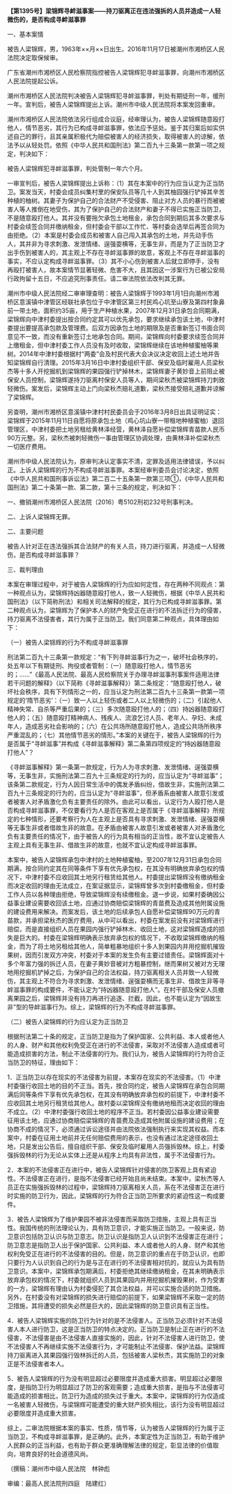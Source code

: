 **【第1395号】梁锦辉寻衅滋事案——持刀驱离正在违法强拆的人员并造成一人轻微伤的，是否构成寻衅滋事罪**

一、基本案情

被告人梁锦辉，男，1963年××月××日出生。2016年11月17日被潮州市湘桥区人民法院决定取保候审。

广东省潮州市湘桥区人民检察院指控被告人梁锦辉犯寻衅滋事罪，向潮州市湘桥区人民法院提起公诉。

潮州市湘桥区人民法院判决被告人梁锦辉犯寻衅滋事罪，判处有期徒刑一年，缓刑一年。宣判后，被告人梁锦辉提出上诉。潮州市中级人民法院将本案发回重审。

潮州市湘桥区人民法院依法另行组成合议庭，经审理认为，被告人梁锦辉随意殴打他人，情节恶劣，其行为已构成寻衅滋事罪，依法应予惩处。鉴于其归案后如实供述自己的罪行，且其亲属积极代为赔偿被害人的经济损失，取得被害人的谅解，依法予以从轻处罚。依照《中华人民共和国刑法》第二百九十三条第一款第一项之规定，判决如下：

被告人梁锦辉犯寻衅滋事罪，判处管制一年六个月。

一审宣判后，被告人梁锦辉提出上诉称：（1）其在本案中的行为应当认定为正当防卫。案发当天，村委会成员纠集村里的保安队员等几十人到其柚园强行铲掉其辛苦种植的柚树。其妻子为保护自己的合法财产不受侵害、阻止对方人员的暴行而被被害人等人推倒在地受伤，其为了保护自己的合法财产和妻子不得已实施正当防卫，不是随意殴打他人。其并没有要拖欠承包土地租金，承包合同到期后其多次要求与村委会续签合同并缴纳租金，但村委会干部以工作忙、等村委会选举后再签合同为由拒绝。（2）本案是村委会成员和被害人自己闯入其承包的土地，并先动手伤人，其并非为寻求刺激、发泄情绪、逞强耍横等，无事生非，而是为了正当防卫才出手伤到被害人的，其主观上不存在寻衅滋事罪的故意，客观上不存在寻衅滋事的事实，不应认定构成寻衅滋事罪。（3）其不小心伤到被害人后就立即停手，没有再殴打被害人，故本案情节显著轻微、危害不大，且其因这一涉案行为已被公安局行政拘留十五日，不应追究刑事责任。请二审法院依法改判其无罪。

潮州市中级人民法院经二审审理查明：被告人梁锦辉于1993年1月1日向潮州市湘桥区意溪镇中津管区经联社承包位于中津管区第三村民鸡心坑至山寮及第四村象鼻前一带土地，面积约35亩，用于生产种植水果，2007年12月31日承包合同期满，梁锦辉向中津村委提出按合同约定其可以优先承包，要求继续承包该土地，中津村娄提出要提高承包款及管理费。后双方因承包土地的期限及是否重新签订书面合同意见不一致，而没有重新签订土地承包合同。期间，梁锦辉向村委要求续签合同并上缴租金，但中津村委工作人员没有及时收取，梁锦辉继续在该地种植蜜柚等果树。2014年中津村委根据村“两委”会及村民代表大会决议决定收回上述土地并告知梁锦辉自行清理。2015年3月16日中津村委组织干部、保安及临时雇用人员梁秋杰等十多人开挖掘机到梁锦辉的果园强行铲掉林木，梁锦辉妻子黄妙音上前阻止被保安人员控制，梁锦辉遂持刀驱离村保安人员等人，期间梁秋杰被梁锦辉持刀刺致轻微伤。案发后，梁锦辉主动上门向梁秋杰赔礼道歉，梁秋杰接受赔礼道歉并谅解了梁锦辉。

另查明，潮州市湘桥区意溪镇中津村村民委员会于2016年3月8日出具证明证实：梁锦辉于2015年11月11日自愿将原承包土地（鸡心坑山寮一带租地种植蜜柚）退回管理区，中津村委把土地另租给黄林泽经营，黄林泽自愿补偿梁锦辉青苗款人民币90万元整。另，梁秋杰被刺轻微伤一事由管理区协调处理，由黄林泽补偿梁秋杰一切医疗费用。

潮州市中级人民法院认为，原审判决认定事实不清，定罪及适用法律错误，予以纠正。上诉人梁锦辉的行为不构成寻衅滋事罪。本案经审判委员会讨论决定，依照《中华人民共和国刑事诉讼法》第二百二十五条第一款第三项①，《中华人民共和国刑法》第二十条第一款、第二款，第十三条的规定，判决如下：

一、撤销潮州市湘桥区人民法院（2016）粤5102刑初232号刑事判决。

二、上诉人梁锦辉无罪。

二、主要问题

被告人针对正在违法强拆其合法财产的有关人员，持刀进行驱离，并造成一人轻微伤，是否构成寻衅滋事罪？

三、裁判理由

本案在审理过程中，对于被告人梁锦辉的行为应如何定性，存在两种不同观点：第一种观点认为，梁锦辉持凶器随意殴打他人，致一人轻微伤，根据《中华人民共和国刑法》（以下简称刑法）和相关司法解释的规定，其行为已构成寻衅滋事罪。第二种观点认为，梁锦辉为了保护本人的财产免受正在进行的不法拆迁行为的侵害，持刀驱离不法侵害者，其行为属于正当防卫。我们同意第二种观点，具体理由如下：

（一）被告人梁铞辉的行为不构成寻衅滋事罪

刑法第二百九十三条第一款规定：“有下列寻衅滋事行为之一，破坏社会秩序的，处五年以下有期徒刑、拘役或者管制：（一）随意殴打他人，情节恶劣的；……”《最高人民法院、最高人民检察院关于办理寻衅滋事刑事案件适用法律若干问题的解释》（以下简称《寻衅滋事解释》）第二条规定：“随意殴打他人，破坏社会秩序，具有下列情形之一的，应当认定为刑法第二百九十三条第一款第一项规定的‘隋节恶劣’：（一）致一人以上轻伤或者二人以上轻微伤的；（二）引起他人精神失常、自杀等严重后果的；（三）多次随意殴打他人的；（四）持凶器随意殴打他人的；（五）随意殴打精神病人、残疾人、流浪乞讨人员、老年人、孕妇、未成年人，造成恶劣社会影响的；（六）在公共场所随意殴打他人，造成公共场所秩序严重混乱的；（七）其他情节恶劣的情形。”本案的关键在于，被告人梁锦辉的行为是否属于“寻衅滋事”并构成《寻衅滋事解释》第二条第四项规定的“持凶器随意殴打他人”？

《寻衅滋事解释》第一条第一款规定，行为人为寻求刺激、发泄情绪、逞强耍横等，无事生非，实施刑法第二百九十三条规定的行为的，应当认定为“寻衅滋事”；该条第二款规定，行为人因日常生活中的偶发矛盾纠纷，借故生非，实施刑法第二百九十三条规定的行为的，应当认定为“寻衅滋事”，但矛盾系由被害人故意引发或者被害人对矛盾激化负有主要责任的除外。由此可以看出，认定行为人殴打他人是否构成寻衅滋事罪，不仅要看行为人是否在客观上是否属于《寻衅滋事解释》所规定的七种情形，还要考察行为人在主观上是否具有寻求刺激、发泄情绪、逞强耍横等无事生非或者借故生非的故意。在矛盾由被害人故意引发或者被害人对矛盾激化负有主要责任的情况下，由于被告人的行为具有相当的正当性，故不宜认定被告人主观上具有无事生非、借故生非的故意，也就不宜认定构成寻衅滋事罪。

本案中，被告人梁锦辉承包中津村的土地种植蜜柚，至2007年12月31日承包合同期满，按合同约定其在同等条件下享有优先承包权，在其没有明确放弃承包权的情况下，中津村委不应收回其土地另行租赁给其他人。村委提出梁锦辉没有缴纳租金而决定收回的理由无法成立，在案证据显示，梁锦辉曾多次到村委缴租金，但村委工作人员以各种理由拒绝，导致梁锦辉没有续缴租金。退一步说，如果村委确因公益事业建设需要收回该土地，应通过协商赔偿梁锦辉的青苗费及造成其他附属设施的建设费用来解决。而案发后，该土地的后续承包人自愿补偿梁锦辉90万元的青苗款，并承担梁秋杰的医疗费用，从中可以看出，村委在案发前没有对梁锦辉进行赔偿，而是直接组织人员在果园内强行铲掉林木、收回土地，这对梁锦辉造成的损失是巨大的。村委在梁锦辉明确表示放弃承包权的情况下，不收取梁锦辉缴纳的租金，而为了将土地另租给其他人，简单粗暴地组织十多人到果园内并用挖掘机摧毁果树，因而引发双方冲突，村委对于本案的发生负有主要过错责任。梁锦辉面对十多个年富力强的拆迁人员，在妻子黄妙音被对方粗暴控制，继而果树又被对方无理地用挖掘机铲掉之后，为保护自己的合法权益，持刀驱离相关人员并致一人轻微伤，其主观上不符合为寻求刺激、发泄情绪、逞强耍横而无事生非、借故生非等寻衅滋事罪的构成要件，不能认定为“持凶器随意殴打他人”。在村干部及保安人员撤离果园之后，梁锦辉并没有持刀再进行追逐、拦截，因此，也不能认定为“因故生非”型的导衅滋事行为。综上，梁锦辉的行为不构成寻衅滋事罪。

（二）被告人梁锦辉的行为应认定为正当防卫

根据刑法第二十条的规定，正当防卫是指为了保护国家、公共利益、本人或者他人的人身、财产和其他权利免受正在进行的不法侵害，采取对不法侵害人造成或者可能造成损害的方法，制止不法侵害的行为。我们认为，被告人梁锦辉的行为符合正当防卫的特征，理由如下：

1．正当防卫以存在现实的不法侵害为前提，本案存在现实的不法侵害。（1）中津村委强行收回土地的目的不正当。首先，按合同约定，被告人梁锦辉在承包合同期满后同等条件下享有优先承包权，在其没有明确放弃承包权的前提下，中津村委不应收回其土地另行租赁给其他人。故村委以梁锦辉没有缴纳地租而决定收回的理由不成立。（2）中津村委强行收回土地的程序不正当。若村委因公益事业建设需要征用该土地，应通过协商赔偿梁锦辉的青苗费及造成其他附属设施的建设费用；在协商不成的情况下，必须通过诉讼途径并由法院依法强制执行来实现其权益。而本案中，村委在征用土地前并无任何赔偿费用的表示，也没有通过法定途径收回土地，只是发出公告后，擅自组织干部、保安及临时雇用人员强拆毁林。综上，村委强拆毁林的行为无论从实体上还是从程序上均具有非法性，属于不法侵害行为。

2．本案的不法侵害正在进行中，被告人梁锦辉针对侵害的防卫客观上具有紧迫性。不法侵害正在进行，是指不法侵害已经开始且尚未结束。本案中，梁秋杰等人员正在实施强拆毁林的过程中，梁锦辉持刀驱离相关人员，系在不法侵害正在进行时实施的防卫行为，因此，梁锦辉的行为符合正当防卫所要求的紧迫性这一构成要件。

3．被告人梁锦辉为了维护果园不被非法侵害而采取防卫措施，主观上具有正当性。我国传统的刑法理论认为，具有防卫意识，才能实施正当防卫。一般来说，防卫意识包括防卫认识与防卫意志。防卫认识是指防卫人认识到不法侵害正在进行；防卫意志是指防卫人出于保护国家、公共利益、本人或者他人的人身、财产和其他权利免受正在进行的不法侵害的目的。但是，防卫意识的重点在于防卫认识，也即只要行为人认识到自己的行为是与正在进行的不法侵害相对抗的，就应认为具有防卫意识。本案中，梁锦辉承包期满后，村委拒绝其继续缴纳租金，在其未明确表示放弃承包权的情况下，村委就组织人员到其果园内并用挖掘机摧毁果树，作为受害的一方，梁锦辉有理由认为村委侵犯了其合法权益，并可以实施合适的防卫措施。另外，在村委没有对梁锦辉的损失进行赔偿的前提下，如果梁锦辉不采取一定的防卫措施，其将遭受的损失必然是巨大的，因此梁锦辉的防卫意识具有正当性。

4．被告人梁锦辉实施的防卫行为针对的是不法侵害人。正当防卫必须针对不法侵害人本人进行防卫，这是正当防卫的特点决定的。正当防卫是制止正在进行的不法侵害，不法侵害是由不法侵害人直接实施的，因此，针对不法侵害人进行防卫，使不法侵害人不再继续实施不法侵害行为，才可能制止不法侵害、保护法益。梁锦辉持刀驱离进入其果园强行毁林拆迁的人员，包括被害人梁秋杰，其实施防卫的对象正是不法侵害者本人。

5．被告人梁锦辉的行为没有明显超过必要限度并造成重大损害。明显超过必要限度，是指防卫行为明显超过了防卫的客观需要；造成重大损害，是指与不法侵害可能造成的损害相比，防卫行为造成的损失过于重大。本案中，梁锦辉的行为仅造成一名被害人轻微伤，与梁锦辉可能遭受的重大财产损失相比，该行为没有明显超过必要限度并造成重大损害。

综上，二审法院根据本案的事实、性质，情节等，认为被告人梁锦辉的行为属于正当防卫，不构成寻衅滋事罪，是正确的。此外，本案定性为正当防卫，有助于维护人民群众的正当利益，也有助于群众更准确理解法律的规定，彰显法律的价值取向，培育良好的社会道德风尚。

（撰稿：潮州市中级人民法院　林钟彪

审编：最高人民法院刑四庭　陆建红）